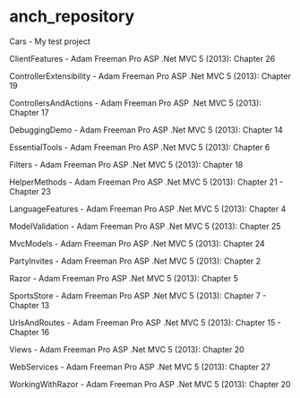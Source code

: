# anch_repository

Cars - My test project

ClientFeatures - Adam Freeman Pro ASP .Net MVC 5 (2013): Chapter 26

ControllerExtensibility - Adam Freeman Pro ASP .Net MVC 5 (2013): Chapter 19

ControllersAndActions - Adam Freeman Pro ASP .Net MVC 5 (2013): Chapter 17

DebuggingDemo - Adam Freeman Pro ASP .Net MVC 5 (2013): Chapter 14

EssentialTools - Adam Freeman Pro ASP .Net MVC 5 (2013): Chapter 6

Filters - Adam Freeman Pro ASP .Net MVC 5 (2013): Chapter 18

HelperMethods - Adam Freeman Pro ASP .Net MVC 5 (2013): Chapter 21 - Chapter 23

LanguageFeatures - Adam Freeman Pro ASP .Net MVC 5 (2013): Chapter 4

ModelValidation - Adam Freeman Pro ASP .Net MVC 5 (2013): Chapter 25

MvcModels - Adam Freeman Pro ASP .Net MVC 5 (2013): Chapter 24

PartyInvites - Adam Freeman Pro ASP .Net MVC 5 (2013): Chapter 2

Razor - Adam Freeman Pro ASP .Net MVC 5 (2013): Chapter 5

SportsStore - Adam Freeman Pro ASP .Net MVC 5 (2013): Chapter 7 - Chapter 13

UrlsAndRoutes - Adam Freeman Pro ASP .Net MVC 5 (2013): Chapter 15 - Chapter 16

Views - Adam Freeman Pro ASP .Net MVC 5 (2013): Chapter 20

WebServices - Adam Freeman Pro ASP .Net MVC 5 (2013): Chapter 27

WorkingWithRazor - Adam Freeman Pro ASP .Net MVC 5 (2013): Chapter 20